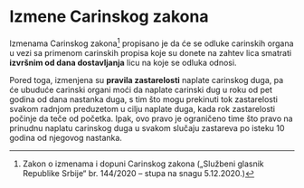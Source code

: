 # Izmene Carinskog zakona

Izmenama Carinskog zakona[^1] propisano je da će se odluke carinskih organa u vezi sa primenom carinskih propisa koje su donete na zahtev lica smatrati **izvršnim od dana dostavljanja** licu na koje se odluka odnosi.

Pored toga, izmenjena su **pravila zastarelosti** naplate carinskog duga, pa će ubuduće carinski organi moći da naplate carinski dug u roku od pet godina od dana nastanka duga, s tim što mogu prekinuti tok zastarelosti svakom radnjom preduzetom u cilju naplate duga, kada rok zastarelosti počinje da teče od početka. Ipak, ovo pravo je ograničeno time što pravo na prinudnu naplatu carinskog duga u svakom slučaju zastareva po isteku 10 godina od njegovog nastanka.

[^1]: Zakon o izmenama i dopuni Carinskog zakona („Službeni glasnik Republike Srbije“ br. 144/2020 – stupa na snagu 5.12.2020.)
